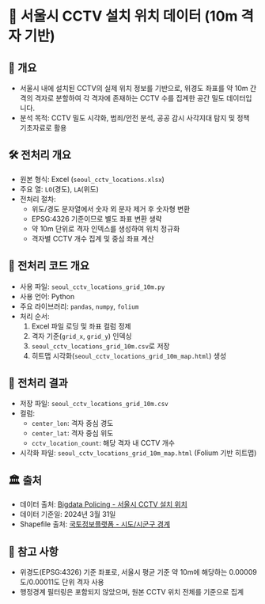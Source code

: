 # 🎥 서울시 CCTV 설치 위치 데이터 (10m 격자 기반)

## 📌 개요
- 서울시 내에 설치된 CCTV의 실제 위치 정보를 기반으로, 위경도 좌표를 약 10m 간격의 격자로 분할하여 각 격자에 존재하는 CCTV 수를 집계한 공간 밀도 데이터입니다.
- 분석 목적: CCTV 밀도 시각화, 범죄/안전 분석, 공공 감시 사각지대 탐지 및 정책 기초자료로 활용

## 🛠 전처리 개요
- 원본 형식: Excel (`seoul_cctv_locations.xlsx`)
- 주요 열: `LO`(경도), `LA`(위도)
- 전처리 절차:
  - 위도/경도 문자열에서 숫자 외 문자 제거 후 숫자형 변환
  - EPSG:4326 기준이므로 별도 좌표 변환 생략
  - 약 10m 단위로 격자 인덱스를 생성하여 위치 정규화
  - 격자별 CCTV 개수 집계 및 중심 좌표 계산

## 🔁 전처리 코드 개요
- 사용 파일: `seoul_cctv_locations_grid_10m.py`
- 사용 언어: Python
- 주요 라이브러리: `pandas`, `numpy`, `folium`
- 처리 순서:
  1. Excel 파일 로딩 및 좌표 컬럼 정제
  2. 격자 기준(`grid_x`, `grid_y`) 인덱싱
  3. `seoul_cctv_locations_grid_10m.csv`로 저장
  4. 히트맵 시각화(`seoul_cctv_locations_grid_10m_map.html`) 생성

## 📂 전처리 결과
- 저장 파일: `seoul_cctv_locations_grid_10m.csv`
- 컬럼:
  - `center_lon`: 격자 중심 경도
  - `center_lat`: 격자 중심 위도
  - `cctv_location_count`: 해당 격자 내 CCTV 개수
- 시각화 파일: `seoul_cctv_locations_grid_10m_map.html` (Folium 기반 히트맵)

## 🏛 출처
- 데이터 출처: [Bigdata Policing - 서울시 CCTV 설치 위치](https://bigdata-policing.kr/product/view?product_id=PRDT_468)
- 데이터 기준일: 2024년 3월 31일  
- Shapefile 출처: [국토정보플랫폼 - 시도/시군구 경계](https://www.vworld.kr/dtmk/dtmk_ntads_s002.do?datIde=30604&dsId=30604&pageIndex=1&pageSize=10&pageUnit=10&paginationInfo=egovframework.rte.ptl.mvc.tags.ui.pagination.PaginationInfo%40a0667c6&datPageIndex=2&datPageSize=10)

## 📌 참고 사항
- 위경도(EPSG:4326) 기준 좌표로, 서울시 평균 기준 약 10m에 해당하는 0.00009도/0.00011도 단위 격자 사용
- 행정경계 필터링은 포함되지 않았으며, 원본 CCTV 위치 전체를 기준으로 집계

